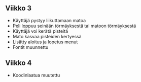 ## Viikko 3
 - Käyttäjä pystyy liikuttamaan matoa
 - Peli loppuu seinään törmäyksestä tai matoon törmäyksestä
 - Käyttäjä voi kerätä pisteitä
 - Mato kasvaa pisteiden kertyessä
 - Lisätty aloitus ja lopetus menut
 - Fontit muunnettu

## Viikko 4
- Koodinlaatua muutettu
